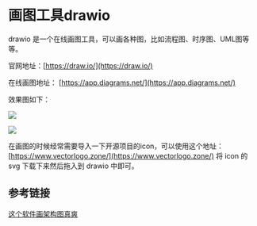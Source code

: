 # 画图工具drawio

drawio 是一个在线画图工具，可以画各种图，比如流程图、时序图、UML图等等。

官网地址：[https://draw.io/](https://draw.io/)

在线画图地址： [https://app.diagrams.net/](https://app.diagrams.net/)

效果图如下：

![](https://danerlt-1258802437.cos.ap-chongqing.myqcloud.com/2023-04-28-oPiji9.png)

![](https://danerlt-1258802437.cos.ap-chongqing.myqcloud.com/2023-04-28-EWkqzl.png)


在画图的时候经常需要导入一下开源项目的icon，可以使用这个地址：[https://www.vectorlogo.zone/](https://www.vectorlogo.zone/) 将
icon 的svg 下载下来然后拖入到 drawio 中即可。


## 参考链接

[这个软件画架构图真爽](https://blog.51cto.com/u_14558366/4882698)